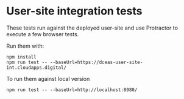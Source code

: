 # User-site integration tests

These tests run against the deployed user-site and use Protractor to execute
a few browser tests.

Run them with:

    npm install
    npm run test -- --baseUrl=https://dceas-user-site-int.cloudapps.digital/

To run them against local version

    npm run test -- --baseUrl=http://localhost:8080/